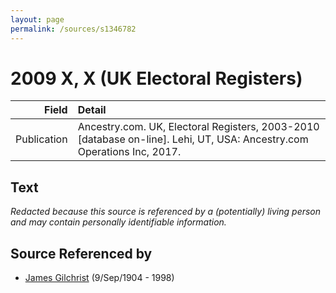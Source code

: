 ```yaml
---
layout: page
permalink: /sources/s1346782
---
```


# 2009 X, X (UK Electoral Registers)

Field | Detail
---:|:---
Publication | Ancestry.com. UK, Electoral Registers, 2003-2010 [database on-line]. Lehi, UT, USA: Ancestry.com Operations Inc, 2017.

## Text

_Redacted because this source is referenced by a (potentially) living person and may contain personally identifiable information._

## Source Referenced by

* [James Gilchrist](../people/@43287262@-james-gilchrist-b1904-9-9-d1998.md) (9/Sep/1904 - 1998)
